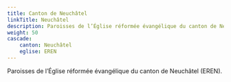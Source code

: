 ```yaml
---
title: Canton de Neuchâtel
linkTitle: Neuchâtel
description: Paroisses de l’Église réformée évangélique du canton de Neuchâtel (EREN).
weight: 50
cascade:
    canton: Neuchâtel
    eglise: EREN
---
```


Paroisses de l’Église réformée évangélique du canton de Neuchâtel (EREN).
